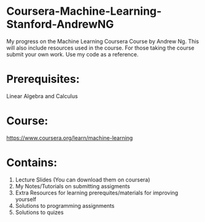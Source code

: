 # Coursera-Machine-Learning-Stanford-AndrewNG
My progress on the Machine Learning Coursera Course by Andrew Ng. This will also include resources used in the course. For those taking the course submit your own work. Use my code as a reference.   

# Prerequisites:
Linear Algebra and Calculus 


# Course:
https://www.coursera.org/learn/machine-learning

# Contains:
1. Lecture Slides (You can download them on coursera)
2. My Notes/Tutorials on submitting assigments 
3. Extra Resources for learning prerequites/materials for improving yourself
4. Solutions to programming assignments
5. Solutions to quizes

